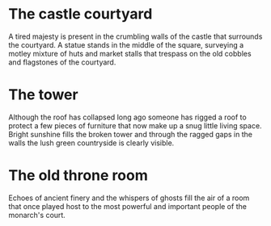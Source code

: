 
# The castle courtyard

A tired majesty is present in the crumbling walls of the castle that surrounds the courtyard. A statue stands in the middle of the square, surveying a motley mixture of huts and market stalls that trespass on the old cobbles and flagstones of the courtyard.

# The tower

Although the roof has collapsed long ago someone has rigged a roof to protect a few pieces of furniture that now make up a snug little living space. Bright sunshine fills the broken tower and through the ragged gaps in the walls the lush green countryside is clearly visible.

# The old throne room

Echoes of ancient finery and the whispers of ghosts fill the air of a room that once played host to the most powerful and important people of the monarch's court.